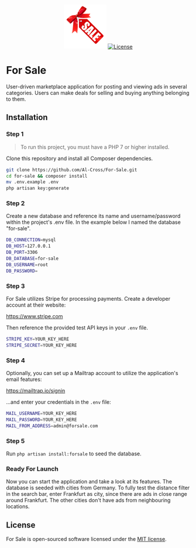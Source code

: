 
<p align="center">
	<img src="/public/rsz_sale-logo-transparent-background-6.png">
<a href="https://packagist.org/packages/laravel/framework"><img src="https://poser.pugx.org/laravel/framework/license.svg" alt="License"></a>
</p>

# For Sale
User-driven marketplace application for posting and viewing ads in several categories. Users can make deals for selling and buying anything belonging to them.

## Installation

### Step 1

> To run this project, you must have a PHP 7 or higher installed.

Clone this repository and install all Composer dependencies.

```bash
git clone https://github.com/Al-Cross/For-Sale.git
cd for-sale && composer install
mv .env.example .env
php artisan key:generate
```

### Step 2
Create a new database and reference its name and username/password within the project's .env file. In the example below I named the database "for-sale".

```bash
DB_CONNECTION=mysql
DB_HOST=127.0.0.1
DB_PORT=3306
DB_DATABASE=for-sale
DB_USERNAME=root
DB_PASSWORD=
```

### Step 3
For Sale utilizes Stripe for processing payments. Create a developer account at their website:

https://www.stripe.com

Then reference the provided test API keys in your `.env` file.

```bash
STRIPE_KEY=YOUR_KEY_HERE
STRIPE_SECRET=YOUR_KEY_HERE
```

### Step 4
Optionally, you can set up a Mailtrap account to utilize the application's email features:

https://mailtrap.io/signin

...and enter your credentials in the `.env` file:

```bash
MAIL_USERNAME=YOUR_KEY_HERE
MAIL_PASSWORD=YOUR_KEY_HERE
MAIL_FROM_ADDRESS=admin@forsale.com
```

### Step 5

Run `php artisan install:forsale` to seed the database.

### Ready For Launch
Now you can start the application and take a look at its features. The database is seeded with cities from Germany. To fully test the distance filter in the search bar, enter Frankfurt as city, since there are ads in close range around Frankfurt. The other cities don't have ads from neighbouring locations.

## License

For Sale is open-sourced software licensed under the [MIT license](https://opensource.org/licenses/MIT).
